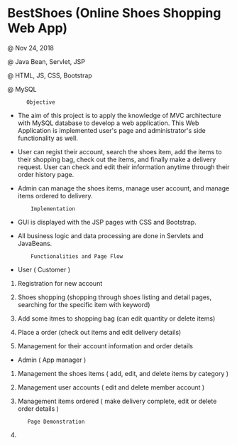 # BestShoes (Online Shoes Shopping Web App)

@ Nov 24, 2018

@ Java Bean, Servlet, JSP

@ HTML, JS, CSS, Bootstrap

@ MySQL


          Objective

- The aim of this project is to apply the knowledge of MVC architecture with MySQL database to develop a web application.
This Web Application is implemented user's page and administrator's side functionality as well.

- User can regist their account, search the shoes item, add the items to their shopping bag, check out the items, and finally make a delivery request. User can check and edit their information anytime through their order history page. 

- Admin can manage the shoes items, manage user account, and manage items ordered to delivery.


          Implementation 

- GUI is displayed with the JSP pages with CSS and Bootstrap.

- All business logic and data processing are done in Servlets and JavaBeans.

    
          Functionalities and Page Flow

- User ( Customer ) 

 
1. Registration for new account

2. Shoes shopping (shopping through shoes listing and detail pages, searching for the specific item with keyword) 

3. Add some itmes to shopping bag (can edit quantity or delete items) 

4. Place a order (check out items and edit delivery details)

4. Management for their account information and order details



- Admin ( App manager )

 
1. Management the shoes items ( add, edit, and delete items by category )

2. Management user accounts ( edit and delete member account )

3. Management items ordered ( make delivery complete, edit or delete order details )


          Page Demonstration
          
1. 
          
